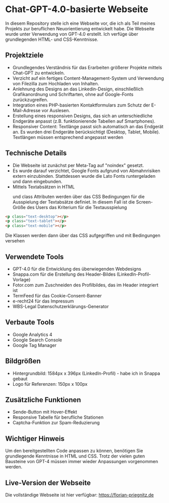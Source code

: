 # Chat-GPT-4.0-basierte Webseite

In diesem Repository stelle ich eine Webseite vor, die ich als Teil meines Projekts zur beruflichen Neuorientierung entwickelt habe. Die Webseite wurde unter Verwendung von GPT-4.0 erstellt. Ich verfüge über grundlegenden HTML- und CSS-Kenntnisse.

## Projektziele
- Grundlegendes Verständnis für das Erarbeiten größerer Projekte mittels Chat-GPT zu entwickeln.
- Verzicht auf ein fertiges Content-Management-System und Verwendung von Filezilla zum Hochladen von Inhalten.
- Anlehnung des Designs an das Linkedin-Design, einschließlich Grafikanordnung und Schriftarten, ohne auf Google-Fonts zurückzugreifen.
- Integration eines PHP-basierten Kontaktformulars zum Schutz der E-Mail-Adresse vor Auslesen.
- Erstellung eines responsiven Designs, das sich an unterschiedliche Endgeräte anpasst (z.B. funktionierende Tabellen auf Smartphones).
- Responsiver Content: Textlänge passt sich automatisch an das Endgerät an. Es wurden drei Endgeräte berücksichtigt (Desktop, Tablet, Mobile). Textlängen müssen entsprechend angepasst werden

## Technische Details
- Die Webseite ist zunächst per Meta-Tag auf "noindex" gesetzt.
- Es wurde darauf verzichtet, Google Fonts aufgrund von Abmahnrisiken extern einzubinden. Stattdessen wurde die Lato Fonts runtergeladen und dann eingebunden.
- Mittels Textabsätzen in HTML <p></p> und class Attributen werden über das CSS Bedingungen für die Ausspielung der Textabsätze definiet. In diesem Fall ist die Screen-Größe des Users das Kriterium für die Textausspielung

```HTML
<p class="text-desktop"></p>
<p class="text-tablet"></p>
<p class="text-mobile"></p>
```
Die Klassen werden dann über das CSS aufgegriffen und mit Bedingungen versehen

## Verwendete Tools
- GPT-4.0 für die Entwicklung des überwiegenden Webdesigns
- Snappa.com für die Erstellung des Header-Bildes (LinkedIn-Profil-Vorlage)
- Fotor.com zum Zuschneiden des Profilbildes, das im Header integriert ist
- TermFeed für das Cookie-Consent-Banner
- e-recht24 für das Impressum
- WBS-Legal Datenschutzerklärungs-Generator

## Verbaute Tools
- Google Analytics 4
- Google Search Console
- Google Tag Manager

## Bildgrößen
- Hintergrundbild: 1584px x 396px (LinkedIn-Profil) - habe ich in Snappa gebaut
- Logo für Referenzen: 150px x 100px

## Zusätzliche Funktionen
- Sende-Button mit Hover-Effekt
- Responsive Tabelle für berufliche Stationen
- Captcha-Funktion zur Spam-Reduzierung

## Wichtiger Hinweis
Um den bereitgestellten Code anpassen zu können, benötigen Sie grundlegende Kenntnisse in HTML und CSS. Trotz der vielen guten Bausteine von GPT-4 müssen immer wieder Anpassungen vorgenommen werden.

## Live-Version der Webseite
Die vollständige Webseite ist hier verfügbar: https://florian-priegnitz.de
